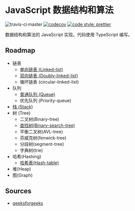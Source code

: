 # JavaScript 数据结构和算法

![travis-ci·master](https://travis-ci.com/hifizz/js-algorithm.svg?branch=master)
[![codecov](https://codecov.io/gh/hifizz/js-algorithm/branch/master/graph/badge.svg)](https://codecov.io/gh/hifizz/js-algorithm)
[![code style: prettier](https://img.shields.io/badge/code_style-prettier-ff69b4.svg?style=flat-square)](https://github.com/prettier/prettier)

数据结构和算法的 JavaScript 实现。代码使用 TypeScript 编写。

## Roadmap

- 链表
  - [单向链表 (Linked-list)](./src/linked-list/README.md)
  - [双向链表 (Doubly-linked-list)](./src/double-linked-list/README.md)
  - 循环链表 (circular-linked-list)
- 队列
  - [普通队列 (Queue)](./src/queue/README.md)
  - 优先队列 (Priority-queue)
- [栈 (Stack)](./src/stack/README.md)
- 树 (Tree)
  - 二叉树(Binary-tree)
  - [查找树(Binary-search-tree)](src/tree/binary-search-tree/README.md)
  - 平衡二叉树(AVL-tree)
  - 芬威克树(fenwick-tree)
  - 分段树(segment-tree)
  - 字典树(trie)
- 哈希(Hashing)
  - [哈希表(Hash-table)](src/hash-table/README.md)
- 堆(Heap)
- 图(Graph)

## Sources

- [geeksforgeeks](https://www.geeksforgeeks.org/)
